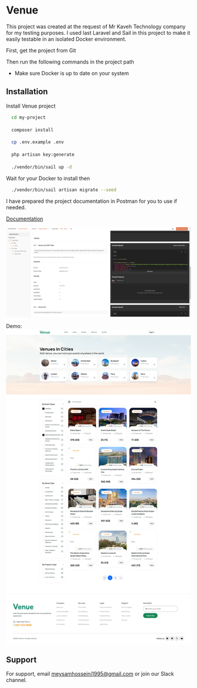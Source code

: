 # Venue

This project was created at the request of Mr Kaveh Technology company for my testing purposes. I used last Laravel and Sail in this project to make it easily testable in an isolated Docker environment.

First, get the project from Git

Then run the following commands in the project path

* Make sure Docker is up to date on your system









## Installation

Install Venue project

```bash
  cd my-project

  composer install

  cp .env.example .env

  php artisan key:generate

  ./vendor/bin/sail up -d
```


Wait for your Docker to install then

```bash
  ./vendor/bin/sail artisan migrate --seed
```


I have prepared the project documentation in Postman for you to use if needed.

[Documentation](https://documenter.getpostman.com/view/1976063/2sA3kaAyNx)


![Logo](./public/doc.png)



Demo:
![screencapture](./public/screencapture.png)

## Support

For support, email meysamhosseini1995@gmail.com or join our Slack channel.